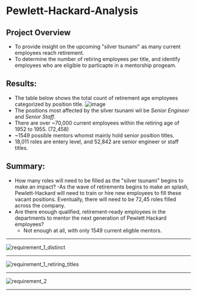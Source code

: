 # Pewlett-Hackard-Analysis
## Project Overview
- To provide insight on the upcoming "silver tsunami" as many current employees reach retirement.
- To determine the number of retiring employees per title, and identify employees who are eligible to particapte in a mentorship progeam.

## Results: 
- The table below shows the total count of retirement age employees categorized by position title.
 ![image](https://user-images.githubusercontent.com/106709942/182975010-17c8ad2f-6b47-4c1d-891a-ccf009173c6f.png)
- The positions most affected by the silver tsunami wil be *Senior Engineer* and *Senior Staff*.
- There are over ~70,000 current employees within the retiring age of 1952 to 1955. (72,458)
- ~1549 possible mentors whomst mainly hold senior position titles.
- 18,011 roles are entery level, and 52,842 are senior engineer or staff titles. 

## Summary: 
- How many roles will need to be filled as the "silver tsunami" begins to make an impact?
  -As the wave of retirements begins to make an splash, Pewlett-Hackard will need to train or hire new employees to fill these vacant positions. Eventually, there will need to be 72,45 roles filled across the company.
- Are there enough qualified, retirement-ready employees in the departments to mentor the next generation of Pewlett Hackard employees?
  -  Not enough at all, with only 1549 current eligble mentors. 

--------------------------------------------
![requirement_1_distinct](https://user-images.githubusercontent.com/106709942/182976654-7c2ff2ed-53e0-4f4d-a55c-4f8afcb0d58e.PNG)

--------------------------------------------

![requirement_1_retiring_titles](https://user-images.githubusercontent.com/106709942/182976550-43a349b3-428d-4655-9e74-9201c75a51bb.PNG)

--------------------------------------------
![requirement_2](https://user-images.githubusercontent.com/106709942/182976600-302e3ea5-49e2-4406-81bb-a82397fff170.PNG)

--------------------------------------------
